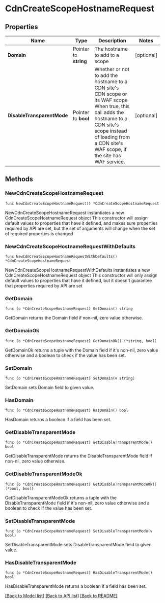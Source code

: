 # CdnCreateScopeHostnameRequest

## Properties

Name | Type | Description | Notes
------------ | ------------- | ------------- | -------------
**Domain** | Pointer to **string** | The hostname to add to a scope | [optional] 
**DisableTransparentMode** | Pointer to **bool** | Whether or not to add the hostname to a CDN site&#39;s CDN scope or its WAF scope  When true, this call adds the hostname to a CDN site&#39;s scope instead of loading from a CDN site&#39;s WAF scope, if the site has WAF service. | [optional] 

## Methods

### NewCdnCreateScopeHostnameRequest

`func NewCdnCreateScopeHostnameRequest() *CdnCreateScopeHostnameRequest`

NewCdnCreateScopeHostnameRequest instantiates a new CdnCreateScopeHostnameRequest object
This constructor will assign default values to properties that have it defined,
and makes sure properties required by API are set, but the set of arguments
will change when the set of required properties is changed

### NewCdnCreateScopeHostnameRequestWithDefaults

`func NewCdnCreateScopeHostnameRequestWithDefaults() *CdnCreateScopeHostnameRequest`

NewCdnCreateScopeHostnameRequestWithDefaults instantiates a new CdnCreateScopeHostnameRequest object
This constructor will only assign default values to properties that have it defined,
but it doesn't guarantee that properties required by API are set

### GetDomain

`func (o *CdnCreateScopeHostnameRequest) GetDomain() string`

GetDomain returns the Domain field if non-nil, zero value otherwise.

### GetDomainOk

`func (o *CdnCreateScopeHostnameRequest) GetDomainOk() (*string, bool)`

GetDomainOk returns a tuple with the Domain field if it's non-nil, zero value otherwise
and a boolean to check if the value has been set.

### SetDomain

`func (o *CdnCreateScopeHostnameRequest) SetDomain(v string)`

SetDomain sets Domain field to given value.

### HasDomain

`func (o *CdnCreateScopeHostnameRequest) HasDomain() bool`

HasDomain returns a boolean if a field has been set.

### GetDisableTransparentMode

`func (o *CdnCreateScopeHostnameRequest) GetDisableTransparentMode() bool`

GetDisableTransparentMode returns the DisableTransparentMode field if non-nil, zero value otherwise.

### GetDisableTransparentModeOk

`func (o *CdnCreateScopeHostnameRequest) GetDisableTransparentModeOk() (*bool, bool)`

GetDisableTransparentModeOk returns a tuple with the DisableTransparentMode field if it's non-nil, zero value otherwise
and a boolean to check if the value has been set.

### SetDisableTransparentMode

`func (o *CdnCreateScopeHostnameRequest) SetDisableTransparentMode(v bool)`

SetDisableTransparentMode sets DisableTransparentMode field to given value.

### HasDisableTransparentMode

`func (o *CdnCreateScopeHostnameRequest) HasDisableTransparentMode() bool`

HasDisableTransparentMode returns a boolean if a field has been set.


[[Back to Model list]](../README.md#documentation-for-models) [[Back to API list]](../README.md#documentation-for-api-endpoints) [[Back to README]](../README.md)


